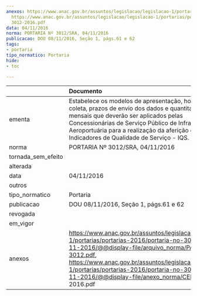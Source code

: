 ```yaml
---
anexos: https://www.anac.gov.br/assuntos/legislacao/legislacao-1/portarias/portarias-2016/portaria-no-3012-sar-04-11-2016/@@display-file/arquivo_norma/PA2016-3012.pdf,
  https://www.anac.gov.br/assuntos/legislacao/legislacao-1/portarias/portarias-2016/portaria-no-3012-sar-04-11-2016/@@display-file/anexo_norma/CEF
  3012-2016.pdf
data: 04/11/2016
norma: PORTARIA Nº 3012/SRA, 04/11/2016
publicacao: DOU 08/11/2016, Seção 1, págs.61 e 62
tags:
- portaria
tipo_normatico: Portaria
hide: 
- toc 
 
---
```


|                    | Documento                                                                                                                                                                                                                                                                                                                      |
|:-------------------|:-------------------------------------------------------------------------------------------------------------------------------------------------------------------------------------------------------------------------------------------------------------------------------------------------------------------------------|
| ementa             | Estabelece os modelos de apresentação, horários de coleta, prazos de envio dos dados e quantitativos mensais que deverão ser aplicados pelas Concessionárias de Serviço Público de Infraestrutura Aeroportuária para a realização da aferição dos Indicadores de Qualidade de Serviço - IQS.                                   |
| norma              | PORTARIA Nº 3012/SRA, 04/11/2016                                                                                                                                                                                                                                                                                               |
| tornada_sem_efeito |                                                                                                                                                                                                                                                                                                                                |
| alterada           |                                                                                                                                                                                                                                                                                                                                |
| data               | 04/11/2016                                                                                                                                                                                                                                                                                                                     |
| outros             |                                                                                                                                                                                                                                                                                                                                |
| tipo_normatico     | Portaria                                                                                                                                                                                                                                                                                                                       |
| publicacao         | DOU 08/11/2016, Seção 1, págs.61 e 62                                                                                                                                                                                                                                                                                          |
| revogada           |                                                                                                                                                                                                                                                                                                                                |
| em_vigor           |                                                                                                                                                                                                                                                                                                                                |
| anexos             | https://www.anac.gov.br/assuntos/legislacao/legislacao-1/portarias/portarias-2016/portaria-no-3012-sar-04-11-2016/@@display-file/arquivo_norma/PA2016-3012.pdf, https://www.anac.gov.br/assuntos/legislacao/legislacao-1/portarias/portarias-2016/portaria-no-3012-sar-04-11-2016/@@display-file/anexo_norma/CEF 3012-2016.pdf |